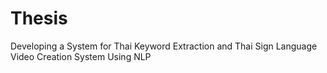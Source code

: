 # Thesis
Developing a System for  Thai Keyword Extraction and Thai Sign Language Video Creation System Using NLP
